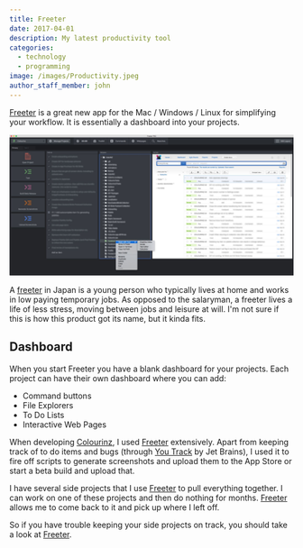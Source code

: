 ```yaml
---
title: Freeter
date: 2017-04-01
description: My latest productivity tool
categories:
  - technology
  - programming
image: /images/Productivity.jpeg
author_staff_member: john
---
```


[Freeter](https://freeter.io/) is a great new app for the Mac / Windows / Linux for simplifying your workflow. It is essentially a dashboard into your projects.

![Freeter](/images/freeter.jpeg)

A [freeter](https://en.wikipedia.org/wiki/Freeter) in Japan is a young person who typically lives at home and works in low paying temporary jobs. As opposed to the salaryman, a freeter lives a life of less stress, moving between jobs and leisure at will. I'm not sure if this is how this product got its name, but it kinda fits.

## Dashboard

When you start Freeter you have a blank dashboard for your projects. Each project can have their own dashboard where you can add:
* Command buttons
* File Explorers
* To Do Lists
* Interactive Web Pages

When developing [Colourinz](/colourinz/), I used [Freeter](https://freeter.io/) extensively. Apart from keeping track of to do items and bugs (through [You Track](https://www.jetbrains.com/youtrack/) by Jet Brains), I used it to fire off scripts to generate screenshots and upload them to the App Store or start a beta build and upload that.

I have several side projects that I use [Freeter](https://freeter.io/) to pull everything together. I can work on one of these projects and then do nothing for months. [Freeter](https://freeter.io/) allows me to come back to it and pick up where I left off.

So if you have trouble keeping your side projects on track, you should take a look at [Freeter](https://freeter.io/).
